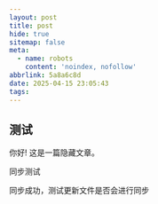 ```yaml
---
layout: post
title: post
hide: true
sitemap: false
meta:
  - name: robots
    content: 'noindex, nofollow'
abbrlink: 5a8a6c8d
date: 2025-04-15 23:05:43
tags:
---
```


## 测试

你好! 这是一篇隐藏文章。

同步测试

同步成功，测试更新文件是否会进行同步

